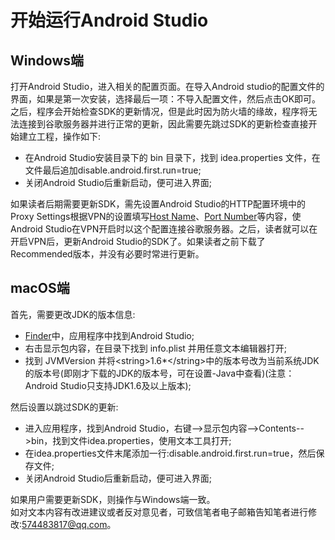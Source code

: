 # 开始运行Android Studio 
## Windows端
打开Android Studio，进入相关的配置页面。在导入Android studio的配置文件的界面，如果是第一次安装，选择最后一项：不导入配置文件，然后点击OK即可。之后，程序会开始检查SDK的更新情况，但是此时因为防火墙的缘故，程序将无法连接到谷歌服务器并进行正常的更新，因此需要先跳过SDK的更新检查直接开始建立工程，操作如下:  

* 在Android Studio安装目录下的 bin 目录下，找到 idea.properties 文件，在文件最后追加disable.android.first.run=true;
* 关闭Android Studio后重新启动，便可进入界面;

如果读者后期需要更新SDK，需先设置Android Studio的HTTP配置环境中的Proxy Settings根据VPN的设置填写[Host Name][]、[Port Number][]等内容，使Android Studio在VPN开启时以这个配置连接谷歌服务器。之后，读者就可以在开启VPN后，更新Android Studio的SDK了。如果读者之前下载了Recommended版本，并没有必要时常进行更新。

## macOS端
首先，需要更改JDK的版本信息:  

* [Finder]中，应用程序中找到Android Studio;
* 右击显示包内容，在目录下找到 info.plist 并用任意文本编辑器打开;
* 找到 JVMVersion 并将\<string>1.6*\</string>中的版本号改为当前系统JDK的版本号(即刚才下载的JDK的版本号，可在设置-Java中查看)(注意：Android Studio只支持JDK1.6及以上版本);

然后设置以跳过SDK的更新:

* 进入应用程序，找到Android Studio，右键-->显示包内容-->Contents-->bin，找到文件idea.properties，使用文本工具打开;
* 在idea.properties文件末尾添加一行:disable.android.first.run=true，然后保存文件;
* 关闭Android Studio后重新启动，便可进入界面;

如果用户需要更新SDK，则操作与Windows端一致。  
如对文本内容有改进建议或者反对意见者，可致信笔者电子邮箱告知笔者进行修改:<574483817@qq.com>。[Host Name]:https://zh.wikipedia.org/wiki/主機名稱[Port Number]:https://zh.wikipedia.org/wiki/通訊埠  
[Finder]:https://zh.wikipedia.org/wiki/Finder  
